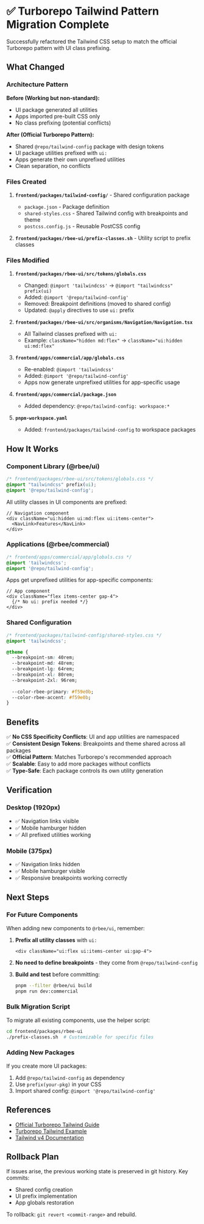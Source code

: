 # ✅ Turborepo Tailwind Pattern Migration Complete

Successfully refactored the Tailwind CSS setup to match the official Turborepo pattern with UI class prefixing.

## What Changed

### Architecture Pattern

**Before (Working but non-standard):**
- UI package generated all utilities
- Apps imported pre-built CSS only
- No class prefixing (potential conflicts)

**After (Official Turborepo Pattern):**
- Shared `@repo/tailwind-config` package with design tokens
- UI package utilities prefixed with `ui:`
- Apps generate their own unprefixed utilities
- Clean separation, no conflicts

### Files Created

1. **`frontend/packages/tailwind-config/`** - Shared configuration package
   - `package.json` - Package definition
   - `shared-styles.css` - Shared Tailwind config with breakpoints and theme
   - `postcss.config.js` - Reusable PostCSS config

2. **`frontend/packages/rbee-ui/prefix-classes.sh`** - Utility script to prefix classes

### Files Modified

1. **`frontend/packages/rbee-ui/src/tokens/globals.css`**
   - Changed: `@import 'tailwindcss'` → `@import "tailwindcss" prefix(ui)`
   - Added: `@import '@repo/tailwind-config'`
   - Removed: Breakpoint definitions (moved to shared config)
   - Updated: `@apply` directives to use `ui:` prefix

2. **`frontend/packages/rbee-ui/src/organisms/Navigation/Navigation.tsx`**
   - All Tailwind classes prefixed with `ui:`
   - Example: `className="hidden md:flex"` → `className="ui:hidden ui:md:flex"`

3. **`frontend/apps/commercial/app/globals.css`**
   - Re-enabled: `@import 'tailwindcss'`
   - Added: `@import '@repo/tailwind-config'`
   - Apps now generate unprefixed utilities for app-specific usage

4. **`frontend/apps/commercial/package.json`**
   - Added dependency: `@repo/tailwind-config: workspace:*`

5. **`pnpm-workspace.yaml`**
   - Added: `frontend/packages/tailwind-config` to workspace packages

## How It Works

### Component Library (@rbee/ui)

```css
/* frontend/packages/rbee-ui/src/tokens/globals.css */
@import "tailwindcss" prefix(ui);
@import '@repo/tailwind-config';
```

All utility classes in UI components are prefixed:

```tsx
// Navigation component
<div className="ui:hidden ui:md:flex ui:items-center">
  <NavLink>Features</NavLink>
</div>
```

### Applications (@rbee/commercial)

```css
/* frontend/apps/commercial/app/globals.css */
@import 'tailwindcss';
@import '@repo/tailwind-config';
```

Apps get unprefixed utilities for app-specific components:

```tsx
// App component
<div className="flex items-center gap-4">
  {/* No ui: prefix needed */}
</div>
```

### Shared Configuration

```css
/* frontend/packages/tailwind-config/shared-styles.css */
@import 'tailwindcss';

@theme {
  --breakpoint-sm: 40rem;
  --breakpoint-md: 48rem;
  --breakpoint-lg: 64rem;
  --breakpoint-xl: 80rem;
  --breakpoint-2xl: 96rem;
  
  --color-rbee-primary: #f59e0b;
  --color-rbee-accent: #f59e0b;
}
```

## Benefits

✅ **No CSS Specificity Conflicts**: UI and app utilities are namespaced  
✅ **Consistent Design Tokens**: Breakpoints and theme shared across all packages  
✅ **Official Pattern**: Matches Turborepo's recommended approach  
✅ **Scalable**: Easy to add more packages without conflicts  
✅ **Type-Safe**: Each package controls its own utility generation  

## Verification

### Desktop (1920px)
- ✅ Navigation links visible
- ✅ Mobile hamburger hidden
- ✅ All prefixed utilities working

### Mobile (375px)
- ✅ Navigation links hidden  
- ✅ Mobile hamburger visible
- ✅ Responsive breakpoints working correctly

## Next Steps

### For Future Components

When adding new components to `@rbee/ui`, remember:

1. **Prefix all utility classes** with `ui:`
   ```tsx
   <div className="ui:flex ui:items-center ui:gap-4">
   ```

2. **No need to define breakpoints** - they come from `@repo/tailwind-config`

3. **Build and test** before committing:
   ```bash
   pnpm --filter @rbee/ui build
   pnpm run dev:commercial
   ```

### Bulk Migration Script

To migrate all existing components, use the helper script:

```bash
cd frontend/packages/rbee-ui
./prefix-classes.sh  # Customizable for specific files
```

### Adding New Packages

If you create more UI packages:

1. Add `@repo/tailwind-config` as dependency
2. Use `prefix(your-pkg)` in your CSS
3. Import shared config: `@import '@repo/tailwind-config'`

## References

- [Official Turborepo Tailwind Guide](https://turborepo.com/docs/guides/tools/tailwind)
- [Turborepo Tailwind Example](https://github.com/vercel/turborepo/tree/main/examples/with-tailwind)
- [Tailwind v4 Documentation](https://tailwindcss.com/docs)

## Rollback Plan

If issues arise, the previous working state is preserved in git history. Key commits:
- Shared config creation
- UI prefix implementation
- App globals restoration

To rollback: `git revert <commit-range>` and rebuild.

